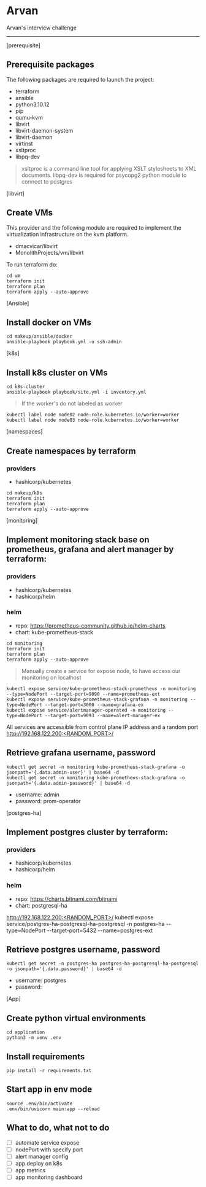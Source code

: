 # Arvan

Arvan's interview challenge

---

[prerequisite]

## Prerequisite packages

The following packages are required to launch the project:

- terraform
- ansible
- python3.10.12
- pip
- qumu-kvm
- libvirt
- libvirt-daemon-system
- libvirt-daemon
- virtinst
- xsltproc
- libpq-dev

> xsltproc is a command line tool for applying XSLT stylesheets to XML documents.
> libpq-dev is required for psycopg2 python module to connect to postgres

[libvirt]

## Create VMs

This provider and the following module are required to implement the virtualization infrastructure on the kvm platform.

- dmacvicar/libvirt
- MonolithProjects/vm/libvirt

To run terraform do:

```
cd vm
terraform init
terraform plan
terraform apply --auto-approve
```

[Ansible]

## Install docker on VMs

```
cd makeup/ansible/docker
ansible-playbook playbook.yml -u ssh-admin
```

[k8s]

## Install k8s cluster on VMs

```
cd k8s-cluster
ansible-playbook playbook/site.yml -i inventory.yml
```

> If the worker's do not labeled as worker

```
kubectl label node node02 node-role.kubernetes.io/worker=worker
kubectl label node node03 node-role.kubernetes.io/worker=worker
```

[namespaces]

## Create namespaces by terraform

### providers

- hashicorp/kubernetes

```
cd makeup/k8s
terraform init
terraform plan
terraform apply --auto-approve
```

[monitoring]

## Implement monitoring stack base on prometheus, grafana and alert manager by terraform:

### providers

- hashicorp/kubernetes
- hashicorp/helm

### helm

- repo: https://prometheus-community.github.io/helm-charts
- chart: kube-prometheus-stack

```
cd monitoring
terraform init
terraform plan
terraform apply --auto-approve
```

> Manually create a service for expose node, to have access our monitoring on localhost

```
kubectl expose service/kube-prometheus-stack-prometheus -n monitoring --type=NodePort --target-port=9090 --name=prometheus-ext
kubectl expose service/kube-prometheus-stack-grafana -n monitoring --type=NodePort --target-port=3000 --name=grafana-ex
kubectl expose service/alertmanager-operated -n monitoring --type=NodePort --target-port=9093 --name=alert-manager-ex
```

All services are accessible from control plane IP address and a random port
http://192.168.122.200:<RANDOM_PORT>/

## Retrieve grafana username, password

```
kubectl get secret -n monitoring kube-prometheus-stack-grafana -o jsonpath='{.data.admin-user}' | base64 -d
kubectl get secret -n monitoring kube-prometheus-stack-grafana -o jsonpath='{.data.admin-password}' | base64 -d
```

- username: admin
- password: prom-operator

[postgres-ha]

## Implement postgres cluster by terraform:

### providers

- hashicorp/kubernetes
- hashicorp/helm

### helm

- repo: https://charts.bitnami.com/bitnami
- chart: postgresql-ha

http://192.168.122.200:<RANDOM_PORT>/
kubectl expose service/postgres-ha-postgresql-ha-postgresql -n postgres-ha --type=NodePort --target-port=5432 --name=postgres-ext

## Retrieve postgres username, password

```
kubectl get secret -n postgres-ha postgres-ha-postgresql-ha-postgresql -o jsonpath='{.data.password}' | base64 -d
```

- username: postgres
- password:

[App]

## Create python virtual environments

```
cd application
python3 -m venv .env
```

## Install requirements

```
pip install -r requirements.txt
```

## Start app in env mode

```
source .env/bin/activate
.env/bin/uvicorn main:app --reload
```

## What to do, what not to do

- [ ] automate service expose
- [ ] nodePort with specify port
- [ ] alert manager config
- [ ] app deploy on k8s
- [ ] app metrics
- [ ] app monitoring dashboard
